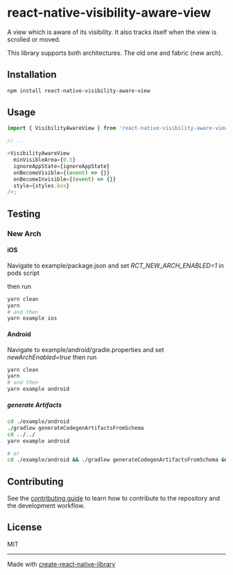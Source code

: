 # react-native-visibility-aware-view

A view which is aware of its visibility. It also tracks itself when the view is scrolled or moved.

This library supports both architectures. The old one and fabric (new arch).

## Installation

```sh
npm install react-native-visibility-aware-view
```

## Usage

```js
import { VisibilityAwareView } from 'react-native-visibility-aware-view';

// ...

<VisibilityAwareView
  minVisibleArea={0.5}
  ignoreAppState={ignoreAppState}
  onBecomeVisible={(event) => {}}
  onBecomeInvisible={(event) => {}}
  style={styles.box}
/>;
```

## Testing

### New Arch

#### iOS

Navigate to example/package.json and set _RCT_NEW_ARCH_ENABLED=1_ in pods script

then run

```sh
yarn clean
yarn
# and then
yarn example ios
```

#### Android

Navigate to example/android/gradle.properties and set _newArchEnabled=true_
then run

```sh
yarn clean
yarn
# and then
yarn example android
```

##### generate Artifacts

```sh
cd ./example/android
./gradlew generateCodegenArtifactsFromSchema
cd ../../
yarn example android

# or
cd ./example/android && ./gradlew generateCodegenArtifactsFromSchema && cd ../../ && yarn example android
```

## Contributing

See the [contributing guide](CONTRIBUTING.md) to learn how to contribute to the repository and the development workflow.

## License

MIT

---

Made with [create-react-native-library](https://github.com/callstack/react-native-builder-bob)
